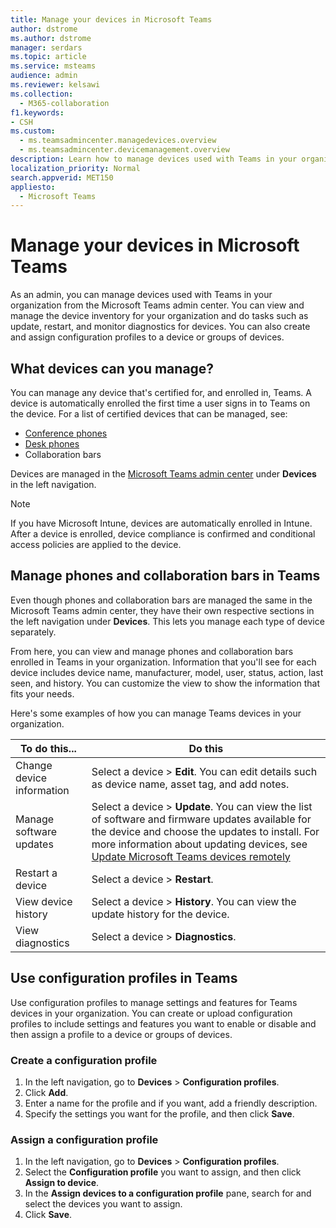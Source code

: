 ```yaml
---
title: Manage your devices in Microsoft Teams
author: dstrome
ms.author: dstrome
manager: serdars
ms.topic: article
ms.service: msteams
audience: admin
ms.reviewer: kelsawi
ms.collection: 
  - M365-collaboration
f1.keywords:
- CSH
ms.custom: 
  - ms.teamsadmincenter.managedevices.overview
  - ms.teamsadmincenter.devicemanagement.overview
description: Learn how to manage devices used with Teams in your organization.
localization_priority: Normal
search.appverid: MET150
appliesto: 
  - Microsoft Teams
---
```


# Manage your devices in Microsoft Teams

As an admin, you can manage devices used with Teams in your organization from the Microsoft Teams admin center. You can view and manage the device inventory for your organization and do tasks such as update, restart, and monitor diagnostics for devices. You can also create and assign configuration profiles to a device or groups of devices. 

## What devices can you manage?
You can manage any device that's certified for, and enrolled in, Teams. A device is automatically enrolled the first time a user signs in to Teams on the device. For a list of certified devices that can be managed, see:

- [Conference phones](https://products.office.com/microsoft-teams/across-devices/devices/category?devicetype=16)
- [Desk phones](https://products.office.com/microsoft-teams/across-devices/devices/category?devicetype=34)
- Collaboration bars

Devices are managed in the [Microsoft Teams admin center](https://admin.teams.microsoft.com) under **Devices** in the left navigation.

> [!NOTE]
> If you have Microsoft Intune, devices are automatically enrolled in Intune. After a device is enrolled, device compliance is confirmed and conditional access policies are applied to the device.

## Manage phones and collaboration bars in Teams

Even though phones and collaboration bars are managed the same in the Microsoft Teams admin center, they have their own respective sections in the left navigation under **Devices**. This lets you manage each type of device separately.

From here, you can view and manage phones and collaboration bars enrolled in Teams in your organization. Information that you'll see for each device includes device name, manufacturer, model, user, status, action, last seen, and history. You can customize the view to show the information that fits your needs.

Here's some examples of how you can manage Teams devices in your organization.  
    
|To do this...  |Do this |
|---------|---------|
|Change device information   | Select a device > **Edit**. You can edit details such as device name, asset tag, and add notes.     |
|Manage software updates   |Select a device > **Update**. You can view the list of software and firmware updates available for the device and choose the updates to install. For more information about updating devices, see [Update Microsoft Teams devices remotely](remote-update.md)   |
|Restart a device   |Select a device > **Restart**.          |
|View device history  | Select a device > **History**. You can view the update history for the device.     |
|View diagnostics  | Select a device > **Diagnostics**.        |

## Use configuration profiles in Teams

Use configuration profiles to manage settings and features for Teams devices in your organization. You can create or upload configuration profiles to include settings and features you want to enable or disable and then assign a profile to a device or groups of devices. 

### Create a configuration profile

1. In the left navigation, go to **Devices** > **Configuration profiles**.
2. Click **Add**.
3. Enter a name for the profile and if you want, add a friendly description.
4. Specify the settings you want for the profile, and then click **Save**.

### Assign a configuration profile

1. In the left navigation, go to **Devices** > **Configuration profiles**.
2. Select the **Configuration profile** you want to assign, and then click **Assign to device**.  
3. In the **Assign devices to a configuration profile** pane, search for and select the devices you want to assign.
4. Click **Save**.

